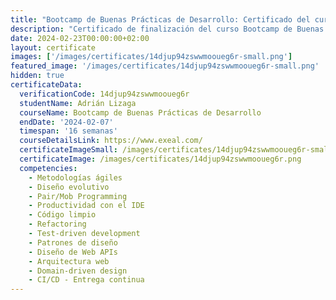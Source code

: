 ```yaml
---
title: "Bootcamp de Buenas Prácticas de Desarrollo: Certificado del curso"
description: "Certificado de finalización del curso Bootcamp de Buenas Prácticas de Desarrollo para Adrián Lizaga."
date: 2024-02-23T00:00:00+02:00
layout: certificate
images: ['/images/certificates/14djup94zswwmooueg6r-small.png']
featured_image: '/images/certificates/14djup94zswwmooueg6r-small.png'
hidden: true
certificateData:
  verificationCode: 14djup94zswwmooueg6r 
  studentName: Adrián Lizaga
  courseName: Bootcamp de Buenas Prácticas de Desarrollo
  endDate: '2024-02-07'
  timespan: '16 semanas'
  courseDetailsLink: https://www.exeal.com/
  certificateImageSmall: /images/certificates/14djup94zswwmooueg6r-small.png
  certificateImage: /images/certificates/14djup94zswwmooueg6r.png
  competencies:
    - Metodologías ágiles
    - Diseño evolutivo
    - Pair/Mob Programming
    - Productividad con el IDE
    - Código limpio
    - Refactoring
    - Test-driven development
    - Patrones de diseño
    - Diseño de Web APIs
    - Arquitectura web
    - Domain-driven design
    - CI/CD - Entrega continua
---
```

